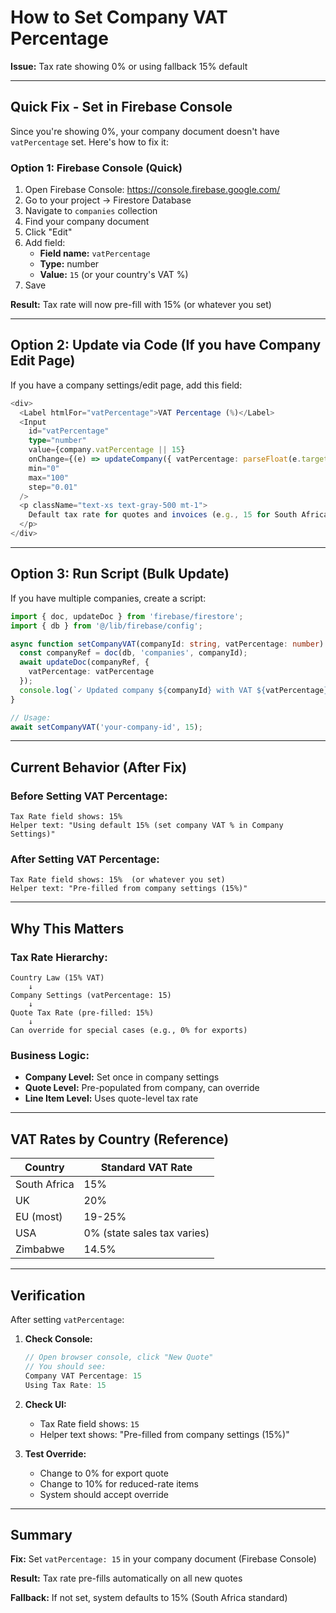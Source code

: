 # How to Set Company VAT Percentage

**Issue:** Tax rate showing 0% or using fallback 15% default

---

## Quick Fix - Set in Firebase Console

Since you're showing 0%, your company document doesn't have `vatPercentage` set. Here's how to fix it:

### Option 1: Firebase Console (Quick)

1. Open Firebase Console: https://console.firebase.google.com/
2. Go to your project → Firestore Database
3. Navigate to `companies` collection
4. Find your company document
5. Click "Edit"
6. Add field:
   - **Field name:** `vatPercentage`
   - **Type:** number
   - **Value:** `15` (or your country's VAT %)
7. Save

**Result:** Tax rate will now pre-fill with 15% (or whatever you set)

---

## Option 2: Update via Code (If you have Company Edit Page)

If you have a company settings/edit page, add this field:

```typescript
<div>
  <Label htmlFor="vatPercentage">VAT Percentage (%)</Label>
  <Input
    id="vatPercentage"
    type="number"
    value={company.vatPercentage || 15}
    onChange={(e) => updateCompany({ vatPercentage: parseFloat(e.target.value) })}
    min="0"
    max="100"
    step="0.01"
  />
  <p className="text-xs text-gray-500 mt-1">
    Default tax rate for quotes and invoices (e.g., 15 for South Africa)
  </p>
</div>
```

---

## Option 3: Run Script (Bulk Update)

If you have multiple companies, create a script:

```typescript
import { doc, updateDoc } from 'firebase/firestore';
import { db } from '@/lib/firebase/config';

async function setCompanyVAT(companyId: string, vatPercentage: number) {
  const companyRef = doc(db, 'companies', companyId);
  await updateDoc(companyRef, {
    vatPercentage: vatPercentage
  });
  console.log(`✓ Updated company ${companyId} with VAT ${vatPercentage}%`);
}

// Usage:
await setCompanyVAT('your-company-id', 15);
```

---

## Current Behavior (After Fix)

### Before Setting VAT Percentage:
```
Tax Rate field shows: 15%
Helper text: "Using default 15% (set company VAT % in Company Settings)"
```

### After Setting VAT Percentage:
```
Tax Rate field shows: 15%  (or whatever you set)
Helper text: "Pre-filled from company settings (15%)"
```

---

## Why This Matters

### Tax Rate Hierarchy:
```
Country Law (15% VAT)
    ↓
Company Settings (vatPercentage: 15)
    ↓
Quote Tax Rate (pre-filled: 15%)
    ↓
Can override for special cases (e.g., 0% for exports)
```

### Business Logic:
- **Company Level:** Set once in company settings
- **Quote Level:** Pre-populated from company, can override
- **Line Item Level:** Uses quote-level tax rate

---

## VAT Rates by Country (Reference)

| Country       | Standard VAT Rate |
|---------------|-------------------|
| South Africa  | 15%              |
| UK            | 20%              |
| EU (most)     | 19-25%           |
| USA           | 0% (state sales tax varies) |
| Zimbabwe      | 14.5%            |

---

## Verification

After setting `vatPercentage`:

1. **Check Console:**
   ```javascript
   // Open browser console, click "New Quote"
   // You should see:
   Company VAT Percentage: 15
   Using Tax Rate: 15
   ```

2. **Check UI:**
   - Tax Rate field shows: `15`
   - Helper text shows: "Pre-filled from company settings (15%)"

3. **Test Override:**
   - Change to 0% for export quote
   - Change to 10% for reduced-rate items
   - System should accept override

---

## Summary

**Fix:** Set `vatPercentage: 15` in your company document (Firebase Console)

**Result:** Tax rate pre-fills automatically on all new quotes

**Fallback:** If not set, system defaults to 15% (South Africa standard)
